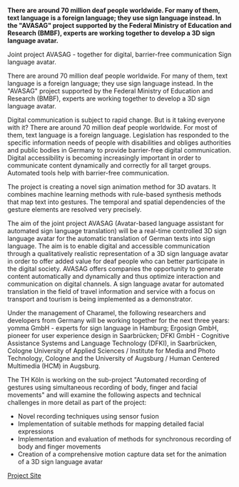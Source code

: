 <!--<TITLE>AVASAG Joint Project - Together for Digital, Accessible Communication<TITLE> -->
<!--<PARTNERS>Charamel GmbH,yomma GmbH,Ergosign GmbH,DFKI GmbH,Universität Augsburg,TH Köln<PARTNERS> -->
<!--<IMAGE>https://www.th-koeln.de/mam/bilder/hochschule/fakultaeten/f07/imp/forschung/fittosize_358_201_f9b73a17f386194a3626493944e2adf3_gebardensprach-avatar.jpg<IMAGE> -->
<!--<TIME>2020 - 2023<TIME> -->
<!--<ID>avasag<ID> -->

**There are around 70 million deaf people worldwide. For many of them, text language is a foreign language; they use sign language instead. In the "AVASAG" project supported by the Federal Ministry of Education and Research (BMBF), experts are working together to develop a 3D sign language avatar.**

Joint project AVASAG - together for digital, barrier-free communication Sign language avatar.

There are around 70 million deaf people worldwide. For many of them, text language is a foreign language; they use sign language instead. In the "AVASAG" project supported by the Federal Ministry of Education and Research (BMBF), experts are working together to develop a 3D sign language avatar.

Digital communication is subject to rapid change. But is it taking everyone with it? There are around 70 million deaf people worldwide. For most of them, text language is a foreign language. Legislation has responded to the specific information needs of people with disabilities and obliges authorities and public bodies in Germany to provide barrier-free digital communication. Digital accessibility is becoming increasingly important in order to communicate content dynamically and correctly for all target groups. Automated tools help with barrier-free communication.

The project is creating a novel sign animation method for 3D avatars. It combines machine learning methods with rule-based synthesis methods that map text into gestures. The temporal and spatial dependencies of the gesture elements are resolved very precisely.

The aim of the joint project AVASAG (Avatar-based language assistant for automated sign language translation) will be a real-time controlled 3D sign language avatar for the automatic translation of German texts into sign language.
The aim is to enable digital and accessible communication through a qualitatively realistic representation of a 3D sign language avatar in order to offer added value for deaf people who can better participate in the digital society. AVASAG offers companies the opportunity to generate content automatically and dynamically and thus optimize interaction and communication on digital channels. A sign language avatar for automated translation in the field of travel information and service with a focus on transport and tourism is being implemented as a demonstrator.

Under the management of Charamel, the following researchers and developers from Germany will be working together for the next three years: yomma GmbH - experts for sign language in Hamburg; Ergosign GmbH, pioneer for user experience design in Saarbrücken; DFKI GmbH - Cognitive Assistance Systems and Language Technology (DFKI), in Saarbrücken, Cologne University of Applied Sciences / Institute for Media and Photo Technology, Cologne and the University of Augsburg / Human Centered Multimedia (HCM) in Augsburg.

The TH Köln is working on the sub-project "Automated recording of gestures using simultaneous recording of body, finger and facial movements" and will examine the following aspects and technical challenges in more detail as part of the project:

- Novel recording techniques using sensor fusion
- Implementation of suitable methods for mapping detailed facial expressions
- Implementation and evaluation of methods for synchronous recording of body and finger movements
- Creation of a comprehensive motion capture data set for the animation of a 3D sign language avatar

[Project Site](https://www.th-koeln.de/informations-medien-und-elektrotechnik/verbundprojekt-avasag_76412.php)
